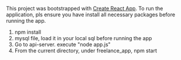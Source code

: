 This project was bootstrapped with [Create React App](https://github.com/facebookincubator/create-react-app).
To run the application, pls ensure you have install all necessary packages before running the app.
1. npm install
2. mysql file, load it in your local sql before running the app
3. Go to api-server. execute "node app.js"
4. From the current directory, under freelance_app, npm start
